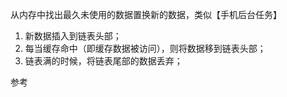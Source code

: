 从内存中找出最久未使用的数据置换新的数据，类似【手机后台任务】
1. 新数据插入到链表头部；
2. 每当缓存命中（即缓存数据被访问），则将数据移到链表头部；
3. 链表满的时候，将链表尾部的数据丢弃；

参考